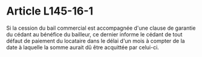 # Article L145-16-1

Si la cession du bail commercial est accompagnée d'une clause de garantie du cédant au bénéfice du bailleur, ce dernier informe le cédant de tout défaut de paiement du locataire dans le délai d'un mois à compter de la date à laquelle la somme aurait dû être acquittée par celui-ci.
